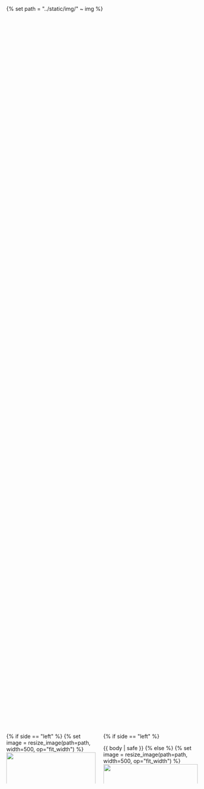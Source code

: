 {% set path = "../static/img/" ~ img %}

<div class="has-background-grey-lighter" style="height: 100%; width: 100%; display: table;">
<div class="container" style="display: table-cell; vertical-align: middle;">
<div class="columns is-desktop">
<div class="column is-10 is-offset-1 content has-text-justified">
<div class="columns is-vcentered">
<div class="column">
{% if side == "left" %}
{% set image = resize_image(path=path, width=500, op="fit_width") %}
<img src="{{ image.url }}" style="width: 100%;">
{% else %}

{{ body | safe }}
{% endif %}
</div>
<div class="column">
{% if side == "left" %}

{{ body | safe }}
{% else %}
{% set image = resize_image(path=path, width=500, op="fit_width") %}
<img src="{{ image.url }}" style="width: 100%;">
{% endif %}
</div>
</div>
</div>

</div>
</div>

</div>
